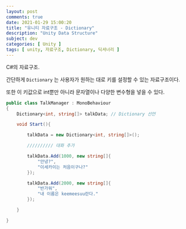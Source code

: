 ```yaml
---
layout: post
comments: true
date: 2021-01-29 15:00:20
title: "유니티 자료구조 - Dictionary"
description: "Unity Data Structure"
subject: dev
categories: [ Unity ]
tags: [ unity, 자료구조, Dictionary, 딕셔너리 ]
---
```


C#의 자료구조.

간단하게 `Dictionary` 는 사용자가 원하는 대로 키를 설정할 수 있는 자료구조이다. 

또한 이 키값으로 int뿐만 아니라 문자열이나 다양한 변수형을 넣을 수 있다.


```c#
public class TalkManager : MonoBehaviour
{
    Dictionary<int, string[]> talkData; // Dictionary 선언

    void Start(){

        talkData = new Dictionary<int, string[]>();

        ////////// 대화 추가

        talkData.Add(1000, new string[]{
            "안녕?",
            "이세카이는 처음이구나?"
        });

        talkData.Add(2000, new string[]{
            "반가워",
            "내 이름은 keemeesuu란다."
        });

    }

}
```